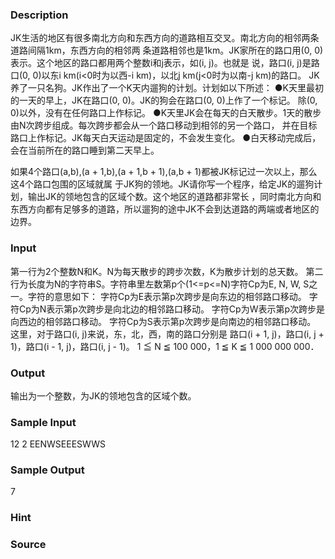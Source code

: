 
### Description
JK生活的地区有很多南北方向和东西方向的道路相互交叉。南北方向的相邻两条道路间隔1km，东西方向的相邻两
条道路相邻也是1km。JK家所在的路口用(0, 0)表示。这个地区的路口都用两个整数i和j表示，如(i, j)。也就是
说，路口(i, j)是路口(0, 0)以东i km(i<0时为以西-i km)，以北j km(j<0时为以南-j km)的路口。
JK养了一只名狗。JK作出了一个K天内遛狗的计划。计划如以下所述：
●K天里最初的一天的早上，JK在路口(0, 0)。JK的狗会在路口(0, 0)上作了一个标记。
除(0, 0)以外，没有在任何路口上作标记。
●K天里JK会在每天的白天散步。1天的散步由N次跨步组成。每次跨步都会从一个路口移动到相邻的另一个路口，
并在目标路口上作标记。JK每天白天运动是固定的，不会发生变化。
●白天移动完成后，会在当前所在的路口睡到第二天早上。

如果4个路口(a,b),(a + 1,b),(a + 1,b + 1),(a,b + 1)都被JK标记过一次以上，那么这4个路口包围的区域就属
于JK狗的领地。JK请你写一个程序，给定JK的遛狗计划，输出JK的领地包含的区域个数。这个地区的道路都非常长
，同时南北方向和东西方向都有足够多的道路，所以遛狗的途中JK不会到达道路的两端或者地区的边界。

### Input
第一行为2个整数N和K。N为每天散步的跨步次数，K为散步计划的总天数。
第二行为长度为N的字符串S。字符串里左数第p个(1<=p<=N)字符Cp为E, N, W, S之一。字符的意思如下：
字符Cp为E表示第p次跨步是向东边的相邻路口移动。
字符Cp为N表示第p次跨步是向北边的相邻路口移动。
字符Cp为W表示第p次跨步是向西边的相邻路口移动。
字符Cp为S表示第p次跨步是向南边的相邻路口移动。
这里，对于路口(i, j)来说，东，北，西，南的路口分别是
路口(i + 1, j)，路口(i, j + 1)，路口(i - 1, j)，路口(i, j - 1)。
1 ≦ N ≦ 100 000，1 ≦ K ≦ 1 000 000 000．

### Output
输出为一个整数，为JK的领地包含的区域个数。

### Sample Input
12 2
EENWSEEESWWS
### Sample Output
7
### Hint

### Source
